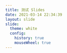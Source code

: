 ```yaml
---
title: 测试 Slides
date: 2021-03-14 22:34:39
layout: slide
slide:
  theme: white
  config:
    history: true
    mouseWheel: true
---
```

